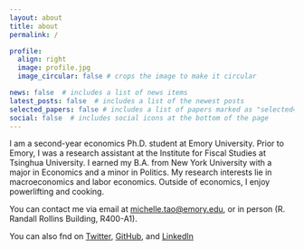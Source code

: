 ```yaml
---
layout: about
title: about
permalink: /

profile:
  align: right
  image: profile.jpg
  image_circular: false # crops the image to make it circular

news: false  # includes a list of news items
latest_posts: false  # includes a list of the newest posts
selected_papers: false # includes a list of papers marked as "selected={true}"
social: false  # includes social icons at the bottom of the page
---
```


I am a second-year economics Ph.D. student at Emory University. Prior to Emory, I was a research assistant at the Institute for Fiscal Studies at Tsinghua University. I earned my B.A. from New York University with a major in Economics and a minor in Politics. My research interests lie in macroeconomics and labor economics. Outside of economics, I enjoy powerlifting and cooking. 

You can contact me via email at [michelle.tao@emory.edu](michelle.tao@emory.edu), or in person (R. Randall Rollins Building, R400-A1). 

You can also fnd on [Twitter](https://twitter.com/TaoMichelle), [GitHub](https://github.com/michellejtao), and [LinkedIn](https://www.linkedin.com/in/michellejtao/) 
